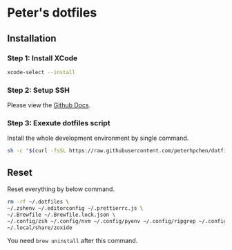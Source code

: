 # Peter's dotfiles

## Installation

### Step 1: Install XCode

```sh
xcode-select --install
```

### Step 2: Setup SSH

Please view the [Github Docs](https://docs.github.com/en/authentication/connecting-to-github-with-ssh/generating-a-new-ssh-key-and-adding-it-to-the-ssh-agent).

### Step 3: Exexute dotfiles script

Install the whole development environment by single command.

```sh
sh -c "$(curl -fsSL https://raw.githubusercontent.com/peterhpchen/dotfiles/main/utils/installer/install.sh)"
```

## Reset

Reset everything by below command.

```sh
rm -rf ~/.dotfiles \
~/.zshenv ~/.editorconfig ~/.prettierrc.js \
~/.Brewfile ~/.Brewfile.lock.json \
~/.config/zsh ~/.config/nvm ~/.config/pyenv ~/.config/ripgrep ~/.config/fzf ~/.config/neofetch ~/.config/tmux ~/.config/kitty ~/.config/git \
~/.local/share/zoxide
```

You need `brew uninstall` after this command.
